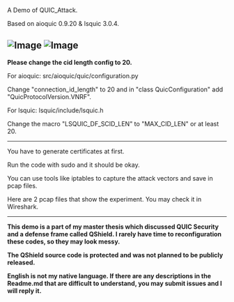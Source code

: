 A Demo of QUIC_Attack.

Based on aioquic 0.9.20 & lsquic 3.0.4.

![Image]([https://raw.githubusercontent.com/hongmaju/light7Local/master/img/productShow/20170518152848.png](https://github.com/Neoinvoker/QUIC_Attack_Demo/blob/main/Migrate_Wireshark.png))
![Image]([https://raw.githubusercontent.com/hongmaju/light7Local/master/img/productShow/20170518152848.png](https://github.com/Neoinvoker/QUIC_Attack_Demo/blob/main/Wireshark_Protocol.png))
---------------------------------------------------------------------------------------------------------

**Please change the cid length config to 20.**

For aioquic: src/aioquic/quic/configuration.py

Change "connection_id_length" to 20 and in "class QuicConfiguration" add "QuicProtocolVersion.VNRF".

For lsquic: lsquic/include/lsquic.h

Change the macro "LSQUIC_DF_SCID_LEN" to "MAX_CID_LEN" or at least 20.


---------------------------------------------------------------------------------------------------------

You have to generate certificates at first.

Run the code with sudo and it should be okay.

You can use tools like iptables to capture the attack vectors and save in pcap files.

Here are 2 pcap files that show the experiment. You may check it in Wireshark.

---------------------------------------------------------------------------------------------------------

**This demo is a part of my master thesis which discussed QUIC Security and a defense frame called QShield. I rarely have time to reconfiguration these codes, so they may look messy.**

**The QShield source code is protected and was not planned to be publicly released.**

**English is not my native language. If there are any descriptions in the Readme.md that are difficult to understand, you may submit issues and I will reply it.**
